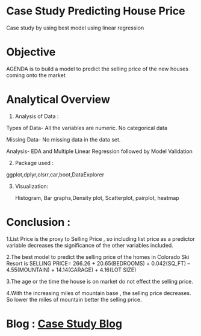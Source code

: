 # Case Study Predicting House Price
Case study by using best model using linear regression

# Objective
AGENDA is to build a model to predict the selling price of the new houses coming onto the market

# Analytical Overview
1. Analysis of Data : 

  Types of Data- All the variables are numeric. No categorical data

  Missing Data- No missing data in the data set.

  Analysis- EDA and Multiple Linear Regression followed by Model Validation

2. Package used :  

  ggplot,dplyr,olsrr,car,boot,DataExplorer

3. Visualization:

   Histogram, Bar graphs,Density plot, Scatterplot, pairplot, heatmap

# Conclusion :

1.List Price is the proxy to Selling Price , so including list price as a predictor variable decreases the significance of the other variables included.

2.The best model to predict the selling price of the homes in Colorado Ski Resort is SELLING PRICE= 266.26 + 20.65(BEDROOMS) + 0.042(SQ_FT) – 4.55(MOUNTAIN) + 14.14(GARAGE) + 4.16(LOT SIZE)

3.The age or the time the house is on market do not effect the selling price.

4.With the increasing miles of mountain base , the selling price decreases. So lower the miles of mountain better the selling price.


# Blog : [Case Study Blog](https://medium.com/@anuraglahonmba/case-study-of-a-model-to-predict-the-selling-price-of-the-new-houses-coming-onto-the-market-a6443726de5b)
